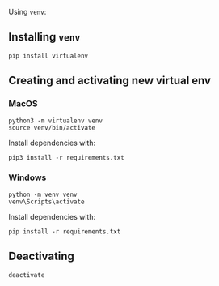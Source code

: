Using `venv`:
## Installing `venv`
```shell
pip install virtualenv 
```
## Creating and activating new virtual env
### MacOS
```shell
python3 -m virtualenv venv
source venv/bin/activate
```
Install dependencies with:
```shell
pip3 install -r requirements.txt
```
### Windows
```shell
python -m venv venv
venv\Scripts\activate
```
Install dependencies with:
```shell
pip install -r requirements.txt
```
## Deactivating
```shell
deactivate
```
